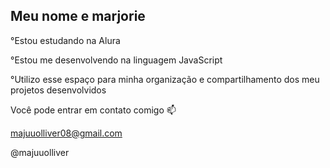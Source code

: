 ## Meu nome e marjorie

°Estou estudando na Alura

°Estou me desenvolvendo na linguagem JavaScript

°Utilizo esse espaço para minha organização e compartilhamento dos meu projetos desenvolvidos

Você pode entrar em contato comigo 📫

majuuolliver08@gmail.com

@majuuolliver



<!--
**majuuolliver/majuuolliver** is a ✨ _special_ ✨ repository because its `README.md` (this file) appears on your GitHub profile.

Here are some ideas to get you started:

- 🔭 I’m currently working on ...
- 🌱 I’m currently learning ...
- 👯 I’m looking to collaborate on ...
- 🤔 I’m looking for help with ...
- 💬 Ask me about ...
- 📫 How to reach me: ...
- 😄 Pronouns: ...
- ⚡ Fun fact: ...
-->
